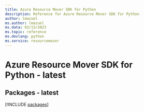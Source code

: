 ```yaml
---
title: Azure Resource Mover SDK for Python
description: Reference for Azure Resource Mover SDK for Python
author: lmazuel
ms.author: lmazuel
ms.data: 03/13/2023
ms.topic: reference
ms.devlang: python
ms.service: resourcemover
---
```

# Azure Resource Mover SDK for Python - latest
## Packages - latest
[!INCLUDE [packages](resource-mover-index.md)]